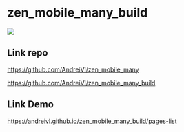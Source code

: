 # zen_mobile_many_build

![](https://andreivl.github.io/zen_mobile_many_build/images/preview-img-zen-mobile-many.jpg)

## Link repo
https://github.com/AndreiVl/zen_mobile_many

https://github.com/AndreiVl/zen_mobile_many_build

## Link Demo
https://andreivl.github.io/zen_mobile_many_build/pages-list